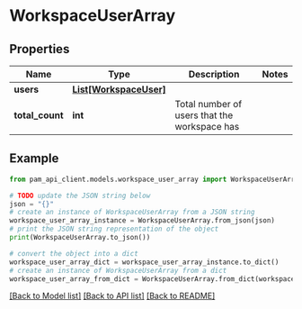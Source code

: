 # WorkspaceUserArray


## Properties

Name | Type | Description | Notes
------------ | ------------- | ------------- | -------------
**users** | [**List[WorkspaceUser]**](WorkspaceUser.md) |  | 
**total_count** | **int** | Total number of users that the workspace has | 

## Example

```python
from pam_api_client.models.workspace_user_array import WorkspaceUserArray

# TODO update the JSON string below
json = "{}"
# create an instance of WorkspaceUserArray from a JSON string
workspace_user_array_instance = WorkspaceUserArray.from_json(json)
# print the JSON string representation of the object
print(WorkspaceUserArray.to_json())

# convert the object into a dict
workspace_user_array_dict = workspace_user_array_instance.to_dict()
# create an instance of WorkspaceUserArray from a dict
workspace_user_array_from_dict = WorkspaceUserArray.from_dict(workspace_user_array_dict)
```
[[Back to Model list]](../README.md#documentation-for-models) [[Back to API list]](../README.md#documentation-for-api-endpoints) [[Back to README]](../README.md)


